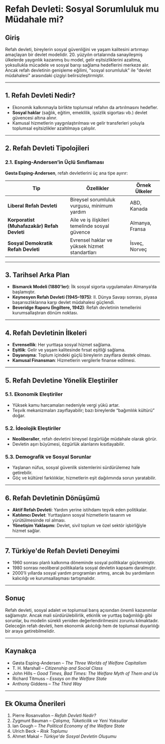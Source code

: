 # Refah Devleti: Sosyal Sorumluluk mu Müdahale mi?

## Giriş

Refah devleti, bireylerin sosyal güvenliğini ve yaşam kalitesini artırmayı amaçlayan bir devlet modelidir. 20. yüzyılın ortalarında sanayileşmiş ülkelerde yaygınlık kazanmış bu model, gelir eşitsizliklerini azaltma, yoksullukla mücadele ve sosyal barışı sağlama hedeflerini merkeze alır. Ancak refah devletinin genişleme eğilimi, "sosyal sorumluluk" ile "devlet müdahalesi" arasındaki çizgiyi belirsizleştirmiştir.

---

## 1. Refah Devleti Nedir?

- Ekonomik kalkınmayla birlikte toplumsal refahın da artırılmasını hedefler.
- **Sosyal haklar** (sağlık, eğitim, emeklilik, işsizlik sigortası vb.) devlet güvencesi altına alınır.
- Kamusal hizmetlerin yaygınlaştırılması ve gelir transferleri yoluyla toplumsal eşitsizlikler azaltılmaya çalışılır.

---

## 2. Refah Devleti Tipolojileri

### 2.1. Esping-Andersen’in Üçlü Sınıflaması

**Gøsta Esping-Andersen**, refah devletlerini üç ana tipe ayırır:

| Tip                                         | Özellikler                                     | Örnek Ülkeler   |
| ------------------------------------------- | ---------------------------------------------- | --------------- |
| **Liberal Refah Devleti**                   | Bireysel sorumluluk vurgusu, minimum yardım    | ABD, Kanada     |
| **Korporatist (Muhafazakâr) Refah Devleti** | Aile ve iş ilişkileri temelinde sosyal güvence | Almanya, Fransa |
| **Sosyal Demokratik Refah Devleti**         | Evrensel haklar ve yüksek hizmet standartları  | İsveç, Norveç   |

---

## 3. Tarihsel Arka Plan

- **Bismarck Modeli (1880'ler)**: İlk sosyal sigorta uygulamaları Almanya’da başlamıştır.
- **Keynesyen Refah Devleti (1945–1975)**: II. Dünya Savaşı sonrası, piyasa başarısızlıklarına karşı devlet müdahalesi güçlendi.
- **Beveridge Raporu (İngiltere, 1942)**: Refah devletinin temellerini kurumsallaştıran dönüm noktası.

---

## 4. Refah Devletinin İlkeleri

- **Evrensellik**: Her yurttaşa sosyal hizmet sağlama.
- **Eşitlik**: Gelir ve yaşam kalitesinde fırsat eşitliği sağlama.
- **Dayanışma**: Toplum içindeki güçlü bireylerin zayıflara destek olması.
- **Kamusal Finansman**: Hizmetlerin vergilerle finanse edilmesi.

---

## 5. Refah Devletine Yönelik Eleştiriler

### 5.1. Ekonomik Eleştiriler

- Yüksek kamu harcamaları nedeniyle vergi yükü artar.
- Teşvik mekanizmaları zayıflayabilir; bazı bireylerde “bağımlılık kültürü” doğar.

### 5.2. İdeolojik Eleştiriler

- **Neoliberaller**, refah devletini bireysel özgürlüğe müdahale olarak görür.
- Devletin aşırı büyümesi, özgürlük alanlarını kısıtlayabilir.

### 5.3. Demografik ve Sosyal Sorunlar

- Yaşlanan nüfus, sosyal güvenlik sistemlerini sürdürülemez hale getirebilir.
- Göç ve kültürel farklılıklar, hizmetlerin eşit dağılımında sorun yaratabilir.

---

## 6. Refah Devletinin Dönüşümü

- **Aktif Refah Devleti**: Yardım yerine istihdamı teşvik eden politikalar.
- **Katılımcı Devlet**: Yurttaşların sosyal hizmetlerin tasarım ve yürütülmesinde rol alması.
- **Yönetişim Yaklaşımı**: Devlet, sivil toplum ve özel sektör işbirliğiyle hizmet sağlar.

---

## 7. Türkiye'de Refah Devleti Deneyimi

- 1960 sonrası planlı kalkınma döneminde sosyal politikalar güçlenmiştir.
- 1980 sonrası neoliberal politikalarla sosyal devletin kapsamı daralmıştır.
- 2000’li yıllarda sosyal yardım programları artmış, ancak bu yardımların kalıcılığı ve kurumsallaşması tartışmalıdır.

---

## Sonuç

Refah devleti, sosyal adalet ve toplumsal barış açısından önemli kazanımlar sağlamıştır. Ancak mali sürdürülebilirlik, etkinlik ve yurttaş bağımlılığı gibi sorunlar, bu modelin sürekli yeniden değerlendirilmesini zorunlu kılmaktadır. Geleceğin refah devleti, hem ekonomik akılcılığı hem de toplumsal duyarlılığı bir araya getirebilmelidir.

---

## Kaynakça

- Gøsta Esping-Andersen – _The Three Worlds of Welfare Capitalism_
- T. H. Marshall – _Citizenship and Social Class_
- John Hills – _Good Times, Bad Times: The Welfare Myth of Them and Us_
- Richard Titmuss – _Essays on the Welfare State_
- Anthony Giddens – _The Third Way_

---

## Ek Okuma Önerileri

1. Pierre Rosanvallon – _Refah Devleti Nedir?_
2. Zygmunt Bauman – _Çalışma, Tüketicilik ve Yeni Yoksullar_
3. Ian Gough – _The Political Economy of the Welfare State_
4. Ulrich Beck – _Risk Toplumu_
5. Ahmet Makal – _Türkiye'de Sosyal Devletin Oluşumu_
